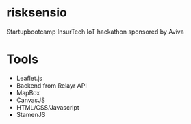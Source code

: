 # risksensio
Startupbootcamp InsurTech IoT hackathon sponsored by Aviva

# Tools
* Leaflet.js
* Backend from Relayr API
* MapBox
* CanvasJS
* HTML/CSS/Javascript
* StamenJS
